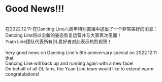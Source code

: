 # Good News!!!
<br>在2022.12.11-在Dancing Line六周年特别直播中送出了一个非常美好的消息：
<br>Dancing Line将以全新的姿态恢复运营并与大家再次见面！
<br>Yuan Line团队代表所有DL爱好者对此表示热烈祝贺！
<br>
<br>Very good news on Dancing Line's 6th anniversary special on 2022.12.11 that
<br>Dancing Line will back up and running again with a new face!
<br>On behalf of all DL fans, the Yuan Line team would like to extend warm congratulations!
